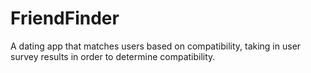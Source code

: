 # FriendFinder
A dating app that matches users based on compatibility, taking in user survey results in order to determine compatibility.
